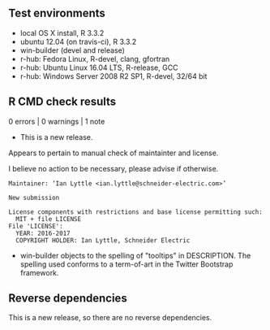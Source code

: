 ## Test environments
* local OS X install, R 3.3.2
* ubuntu 12.04 (on travis-ci), R 3.3.2
* win-builder (devel and release)
* r-hub: Fedora Linux, R-devel, clang, gfortran
* r-hub: Ubuntu Linux 16.04 LTS, R-release, GCC
* r-hub: Windows Server 2008 R2 SP1, R-devel, 32/64 bit

## R CMD check results

0 errors | 0 warnings | 1 note

* This is a new release.

Appears to pertain to manual check of maintainter and license.

I believe no action to be necessary, please advise if otherwise.

```
Maintainer: ‘Ian Lyttle <ian.lyttle@schneider-electric.com>’

New submission

License components with restrictions and base license permitting such:
  MIT + file LICENSE
File 'LICENSE':
  YEAR: 2016-2017
  COPYRIGHT HOLDER: Ian Lyttle, Schneider Electric
```

* win-builder objects to the spelling of "tooltips" in DESCRIPTION. The spelling used conforms to a term-of-art in the Twitter Bootstrap framework.

## Reverse dependencies

This is a new release, so there are no reverse dependencies.


